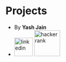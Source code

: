 # Projects
- By **Yash Jain**
- <a href="https://www.linkedin.com/in/yash-jain-80ba02196/"><img src="https://cdn-icons-png.flaticon.com/512/174/174857.png" alt="linkedin" width="50" height="50"></a> <a href="https://www.hackerrank.com/yashj133_yj"><img src="https://upload.wikimedia.org/wikipedia/commons/6/65/HackerRank_logo.png" alt="hacker rank" width="70" height="70"></a>
